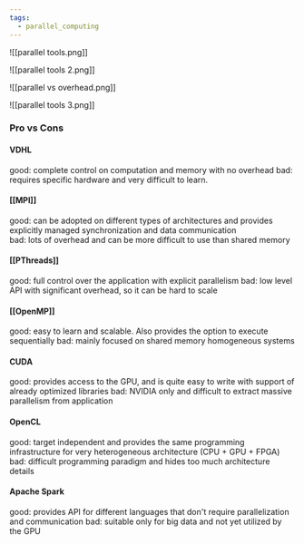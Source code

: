 ```yaml
---
tags:
  - parallel_computing
---
```

![[parallel tools.png]]

![[parallel tools 2.png]]

![[parallel vs overhead.png]]

![[parallel tools 3.png]]

### Pro vs Cons

#### VDHL

good: complete control on computation and memory with no overhead
bad: requires specific hardware and very difficult to learn.
#### [[MPI]]

good: can be adopted on different types of architectures and provides explicitly managed synchronization and data communication  
bad: lots of overhead and can be more difficult to use than shared memory
#### [[PThreads]]

good: full control over the application with explicit parallelism
bad: low level API with significant overhead, so it can be hard to scale
#### [[OpenMP]]

good: easy to learn and scalable. Also provides the option to execute sequentially
bad: mainly focused on shared memory homogeneous systems
#### CUDA

good: provides access to the GPU, and is quite easy to write with support of already optimized libraries
bad: NVIDIA only and difficult to extract massive parallelism from application
#### OpenCL

good: target independent and provides the same programming infrastructure for very heterogeneous architecture (CPU + GPU + FPGA)
bad: difficult programming paradigm and hides too much architecture details
#### Apache Spark

good: provides API for different languages that don't require parallelization and communication
bad: suitable only for big data and not yet utilized by the GPU